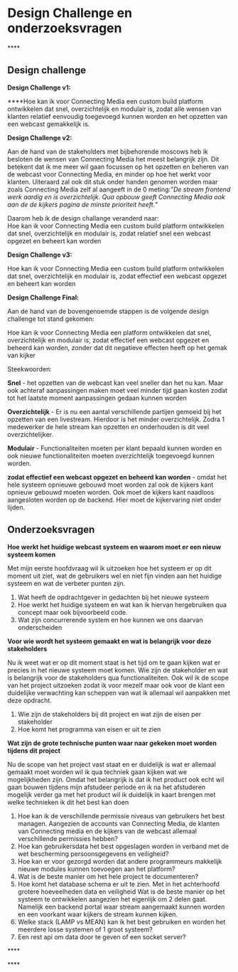 # Design Challenge en onderzoeksvragen

\*\*\*\*

## **Design challenge**

**Design Challenge v1:**

  
****Hoe kan ik voor Connecting Media een custom build platform ontwikkelen dat snel, overzichtelijk en modulair is, zodat alle wensen van klanten relatief eenvoudig toegevoegd kunnen worden en het opzetten van een webcast gemakkelijk is.

**Design Challenge v2:**

Aan de hand van de stakeholders met bijbehorende moscows heb ik besloten de wensen van Connecting Media het meest belangrijk zijn. Dit betekent dat ik me meer wil gaan focussen op het opzetten en beheren van de webcast voor Connecting Media, en minder op hoe het werkt voor klanten. Uiteraard zal ook dit stuk onder handen genomen worden maar zoals Connecting Media zelf al aangeeft in de 0 meting:"_De stream frontend werk aardig en is overzichtelijk. Qua opbouw geeft Connecting Media ook aan de de kijkers pagina de minste prioriteit heeft._"

Daarom heb ik de design challange veranderd naar:  
Hoe kan ik voor Connecting Media een custom build platform ontwikkelen dat snel, overzichtelijk en modulair is, zodat relatief snel een webcast opgezet en beheert kan worden



**Design Challenge v3:**

Hoe kan ik voor Connecting Media een custom build platform ontwikkelen dat snel, overzichtelijk en modulair is, zodat effectief een webcast opgezet en beheert kan worden



**Design Challenge Final:**

Aan de hand van de bovengenoemde stappen is de volgende design challenge tot stand gekomen:  


Hoe kan ik voor Connecting Media een platform ontwikkelen dat snel, overzichtelijk en modulair is, zodat effectief een webcast opgezet en beheerd kan worden, zonder dat dit negatieve effecten heeft op het gemak van kijker

Steekwoorden:

**Snel** - het opzetten van de webcast kan veel sneller dan het nu kan. Maar ook achteraf aanpassingen maken moet veel minder tijd gaan kosten zodat tot het laatste moment aanpassingen gedaan kunnen worden

**Overzichtelijk** - Er is nu een aantal verschillende partijen gemoeid bij het opzetten van een livestream. Hierdoor is het minder overzichtelijk. Zodra 1 medewerker de hele stream kan opzetten en onderhouden is dit veel overzichtelijker.

**Modulair** - Functionaliteiten moeten per klant bepaald kunnen worden en ook nieuwe functionaliteiten moeten overzichtelijk toegevoegd kunnen worden.

**zodat effectief een webcast opgezet en beheerd kan worden** - omdat het hele systeem opnieuwe gebouwd moet worden zal ook de kijkers kant opnieuw gebouwd moeten worden. Ook moet de kijkers kant naadloos aangesloten worden op de backend. Hier moet de kijkervaring niet onder lijden.

## **Onderzoeksvragen**

**Hoe werkt het huidige webcast systeem en waarom moet er een nieuw systeem komen**

Met mijn eerste hoofdvraag wil ik uitzoeken hoe het systeem er op dit moment uit ziet, wat de gebruikers wel en niet fijn vinden aan het huidige systeem en wat de verbeter punten zijn.

1. Wat heeft de opdrachtgever in gedachten bij het nieuwe systeem
2. Hoe werkt het huidige systeem en wat kan ik hiervan hergebruiken qua concept maar ook bijvoorbeeld code.
3. Wat zijn concurrerende system en hoe kunnen we ons daarvan onderscheiden 



**Voor wie wordt het systeem gemaakt en wat is belangrijk voor deze stakeholders**

Nu ik weet wat er op dit moment staat is het tijd om te gaan kijken wat er precies in het nieuwe systeem moet komen. Wie zijn de stakeholder en wat is belangrijk voor de stakeholders qua functionaliteiten. Ook wil ik de scope van het project uitzoeken zodat ik voor mezelf maar ook voor de klant een duidelijke verwachting kan scheppen van wat ik allemaal wil aanpakken met deze opdracht.

1. Wie zijn de stakeholders bij dit project en wat zijn de eisen per stakeholder
2. Hoe komt het programma van eisen er uit te zien



**Wat zijn de grote technische punten waar naar gekeken moet worden tijdens dit project**

Nu de scope van het project vast staat en er duidelijk is wat er allemaal gemaakt moet worden wil ik qua techniek gaan kijken wat we mogelijkheden zijn. Omdat het belangrijk is dat ik het product ook echt wil gaan bouwen tijdens mijn afstudeer periode en ik na het afstuderen mogelijk verder ga met het product wil ik duidelijk in kaart brengen met welke technieken ik dit het best kan doen

1. Hoe kan ik de verschillende permissie niveaus van gebruikers het best managen. Aangezien de accounts van Connecting Media, de klanten van Connecting media en de kijkers van de webcast allemaal verschillende permissies hebben? 
2. Hoe kan gebruikersdata het best opgeslagen worden in verband met de wet bescherming persoonsgegevens en veiligheid? 
3. Hoe kan er voor gezorgd worden dat andere programmeurs makkelijk nieuwe modules kunnen toevoegen aan het platform? 
4. Wat is de beste manier om het hele project te documenteren? 
5. Hoe komt het database schema er uit te zien. Met in het achterhoofd grotere hoeveelheden data en veiligheid Wat is de beste manier op het systeem te ontwikkelen aangezien het eigenlijk om 2 delen gaat. Namelijk een backend portal waar stream aangemaakt kunnen worden en een voorkant waar kijkers de stream kunnen kijken.
6. Welke stack \(LAMP vs MEAN\) kan ik het best gebruiken en worden het meerdere losse systemen of 1 groot systeem? 
7. Een rest api om data door te geven of een socket server?

\*\*\*\*

\*\*\*\*

